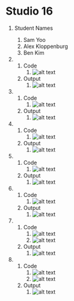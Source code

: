# Studio 16

1. Student Names
    1. Sam Yoo
    2. Alex Kloppenburg
    3. Ben Kim

2. 
    1. Code
        1. ![alt text](images/2-1.png)
    2. Output
        1. ![alt text](images/2-2.png)

3. 
    1. Code
        1. ![alt text](images/3-1.png)
    2. Output
        1. ![alt text](images/3-2.png)

4. 
    1. Code
        1. ![alt text](images/4-1.png)
    2. Output
        1. ![alt text](images/4-2.png)
5. 
    1. Code
        1. ![alt text](images/5-1.png)
    2. Output
        1. ![alt text](images/5-2.png)
6. 
    1. Code
        1. ![alt text](images/6-1.png)
    2. Output
        1. ![alt text](images/6-2.png)
7. 
    1. Code
        1. ![alt text](images/7-11.png)
        1. ![alt text](images/7-1.png)
    2. Output
        1. ![alt text](images/7-2.png)
8. 
    1. Code
        1. ![alt text](images/8-11.png)
        1. ![alt text](images/8-1.png)
    2. Output
        1. ![alt text](images/8-2.png)